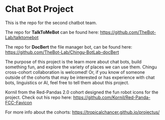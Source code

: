 # Chat Bot Project
This is the repo for the second chatbot team.

The repo for **TalkToMeBot** can be found here: https://github.com/TheBot-Lab/talktomebot

The repo for **DocBert** the file manager bot, can be found here: https://github.com/TheBot-Lab/Chingu-BotLab-docBert

The purpose of this project is the learn more about chat bots, build something fun, and explore the variety of places we can use them. Chingu cross-cohort collaboration is welcomed! Or, if you know of someone outside of the cohorts that may be interested or has experience with chat bots, linguistics or AI, feel free to tell them about this project.

Kornil from the Red-Pandas 2.0 cohort designed the fun robot icons for the project. Check out his repo here: https://github.com/Kornil/Red-Panda-FCC-Favicon

For more info about the cohorts: https://tropicalchancer.github.io/projectus/
